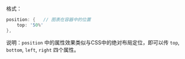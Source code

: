 格式：

```d
position: {   // 图表在容器中的位置
    top: '50%'
},
```

说明：`position` 中的属性效果类似与CSS中的绝对布局定位，即可以传 `top`, `bottom`, `left`, `right` 四个属性。